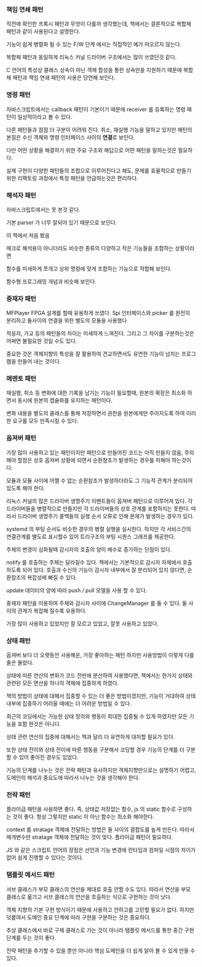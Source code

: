 ### 책임 연쇄 패턴
직전에 확인한 프록시 패턴과 무엇이 다를까 생각했는데, 책에서는 결론적으로 복합체 패턴과 같이 사용된다고 설명한다.

기능이 쉽게 병렬화 될 수 있는 F/W 단계 에서는 직접적인 예가 떠오르지 않는다.

복합체 패턴과 동일하게 리눅스 커널 드라이버 구조에서는 많이 쓰였던것 같다.

C 언어의 특성상 클래스 상속이 아닌 객체 합성을 통한 상속만을 지원하기 때문에 복합체 패턴과 책임 연쇄 패턴의 사용은 당연해 보인다.

### 명령 패턴
자바스크립트에서는 callback 패턴이 기본이기 때문에 receiver 를 등록하는 명령 패턴이 일상적이라고 볼 수 있다.

다른 패턴들과 점점 더 구분이 어려워 진다. 취소, 재실행 기능을 말하고 있지만 패턴의 본질은 수신 객체와 명령 인터페이스 사이의 **연결**로 보인다.

다만 어떤 상황을 해결하기 위한 주요 구조와 해답으로 어떤 패턴을 말하는것은 필요하다.

실제 구현이 다양한 패턴들의 조합으로 이루어진다고 해도, 문제를 효율적으로 만들기 위한 리팩토링 과정에서 특정 패턴을 언급하는것은 편리하다.

### 해석자 패턴
자바스크립트에서는 못 본것 같다.

기본 parser 가 너무 잘되어 있기 때문으로 보인다.

이 책에서 처음 봤음

매크로 해석용이 아니더라도 비슷한 종류의 다양하고 작은 기능들을 조합하는 상황이라면

함수를 미세하게 쪼개고 상위 명령에 맞게 조합하는 기능으로 적합해 보인다.

함수형 프로그래밍 개념과 비슷해 보인다.

### 중재자 패턴
MFPlayer FPGA 설계를 할때 유용하게 쓰였다. Spi 인터페이스와 picker 를 완전히 분리하고 둘사이의 연결을 위한 별도의 모듈을 사용했다

적응자, 가교 등의 패턴들의 차이는 미세하게 느껴진다. 그리고 그 차이를 구분하는것은 어쩌면 불필요한 것일 수도 있다.

중요한 것은 객체지향의 특성을 잘 활용하여 견교하면서도 유연한 기능이 넘치는 프로그램을 만들어 내는 것이다.

### 메멘토 패턴
재실행, 취소 등 변화에 대한 기록을 남기는 기능이 필요할때, 원본의 확장은 최소화 하면서 동시에 원본의 캡슐화를 유지하는 패턴이다.

변화 내용을 별도의 클래스를 통해 저장하면서 권한을 원본에게만 주어지도록 하여 이러한 요구를 모두 만족시킬 수 있다.

### 옵져버 패턴
가장 많이 사용하고 있는 패턴이지만 패턴으로 만들어진 코드는 아직 만들지 않음, 주의해야 할점은 상호 옵져버 상황에 되면서 순환참조가 발생하는 경우를 피해야 하는것이다.

모듈과 모듈 사이에 어쩔 수 없는 순환참조가 발생하더라도 그 기능적 관계가 분리되어 있도록 해야 한다.

리눅스 커널의 많은 드라이버 생명주기 이벤트들이 옵져버 패턴으로 이루어져 있다. 각 드라이버들을 병렬적으로 만들지만 각 드라이버들의 상호 관계를 포함하지는 못한다. 따라서 드라이버 생명주기 콜백들의 실행 순서 오류로 인해 문제가 발생하는 경우가 있다.

systemd 의 부팅 순서도 비슷한 경우의 병렬 실행을 실시한다. 하지만 각 서비스간의 연결관계를 별도로 표시할수 있어 트리구조의 부팅 시퀀스 그래프를 제공한다.

주체의 변경이 심화될때 감시자의 호출의 양이 배수로 증가하는 단점이 있다.

notify 를 호출하는 주체는 달라질수 있다. 책에서는 기본적으로 감시자 자체에서 호출하도록 되어 있다. 호출과 수신의 기능이 감시자 내부에서 잘 분리되어 있지 않다면, 순환참조의 복잡성에 빠질 수 있다.

update 데이터의 양에 따라 push / pull 모델을 사용 할 수 있다.

중재자 패턴을 이용하여 주체와 감시자 사이에 ChangeManager 를 둘 수 있다. 둘 사이의 관계가 복잡해 질수록 유용하다.

가장 많이 사용하고 있었지만 잘 모르고 있었고, 잘못 사용하고 있었다.

### 상태 패턴
옵져버 보다 더 오랫동안 사용해온, 가장 좋아하는 패턴 하지만 사용방법이 이렇게 다를 줄은 몰랐다.

상태에 따른 연산의 변화가 코드 전반에 분산하여 사용했다면, 책에서는 한가지 상태와 관련된 모든 면산을 하나의 객체에 집중하게 하였다.

책의 방법이 상태에 대해서 집중할 수 있는 더 좋은 방법이겠지만, 기능이 거대하여 상태 내부에 집중하기 어려울 때에는 더 어려운 방법일 수 있다.

최근의 코딩에서는 가능한 상태 정의와 행동이 최대한 집중될 수 있게 하였지만 모든 기능을 포함 한것은 아니다.

상태 관련 연산의 집중에 대해서는 책과 달리 더 유연하게 대처할 필요가 있다.

또한 상태 전이와 상태 전이에 따른 행동을 구분해서 코딩할 경우 기능의 단계를 더 구분할 수 있어 좋아진 경우도 있었다.

기능의 단계를 나누는 것은 전략 패턴과 유사하지만 객체지향만으로는 설명하기 어렵고, 도메인의 해석과 중요도에 따라서 나누는 것을 생각해야 한다.

### 전략 패턴
플라이급 패턴을 사용하면 좋다. 즉, 상태값 저장없는 함수, js 의 static 함수로 구성하는 것이 좋다. 항상 그렇지만 static 이 아닌 함수는 최소화 해야한다.

context 를 stratage 객체에 전달하는 방법은 둘 사이의 결합도를 높게 만든다. 따라서 매개변수만 stratage 객체에 전달하는 것이 맞다. 플라이급 패턴이 필요하다.

JS 와 같은 스크립트 언어의 장점은 선언과 기능 변경에 런타임과 컴파일 시점의 차이가 없어 쉽게 진행할 수 있다는 것이다.

### 탬플릿 메서드 패턴
서브 클래스가 부모 클래스의 연산을 제대로 호출 안할 수도 있다. 따라서 연산을 부모 클래스로 옮기고 서브 클래스의 연산을 호출하는 식으로 구현하는 것이 낫다.

객체 지향의 기본 구현 방식이기 때문에 사용하고 안하고를 고민할 필요가 없다. 하지만 덧붙여서 도메인 중요 단계에 따라 구현을 구분하는 것은 중요하다.

추상 클래스에서 바로 구체 클래스로 가는 것이 아니라 탬플릿 메서드를 통한 중간 구현 단계를 두는 것이 좋다.

전략 패턴을 추가할 수 있을 뿐만 아니라 핵심 도메인을 더 쉽게 알아 볼 수 있게 만들 수 있다.
